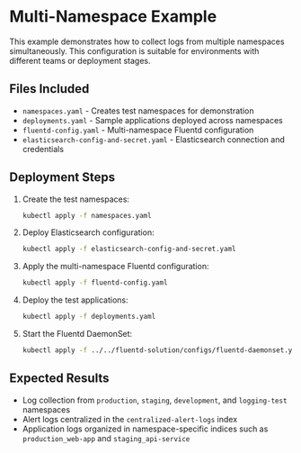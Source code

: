 # Multi-Namespace Example

This example demonstrates how to collect logs from multiple namespaces simultaneously. This configuration is suitable for environments with different teams or deployment stages.

## Files Included
- `namespaces.yaml` - Creates test namespaces for demonstration
- `deployments.yaml` - Sample applications deployed across namespaces
- `fluentd-config.yaml` - Multi-namespace Fluentd configuration
- `elasticsearch-config-and-secret.yaml` - Elasticsearch connection and credentials

## Deployment Steps

1. Create the test namespaces:
   ```bash
   kubectl apply -f namespaces.yaml
   ```

2. Deploy Elasticsearch configuration:
   ```bash
   kubectl apply -f elasticsearch-config-and-secret.yaml
   ```

3. Apply the multi-namespace Fluentd configuration:
   ```bash
   kubectl apply -f fluentd-config.yaml
   ```

4. Deploy the test applications:
   ```bash
   kubectl apply -f deployments.yaml
   ```

5. Start the Fluentd DaemonSet:
   ```bash
   kubectl apply -f ../../fluentd-solution/configs/fluentd-daemonset.yaml
   ```

## Expected Results
- Log collection from `production`, `staging`, `development`, and `logging-test` namespaces
- Alert logs centralized in the `centralized-alert-logs` index
- Application logs organized in namespace-specific indices such as `production_web-app` and `staging_api-service`